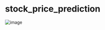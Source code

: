 # stock_price_prediction
![image](https://github.com/user-attachments/assets/647e1586-75c5-4cba-b4c9-29177b45ce36)
